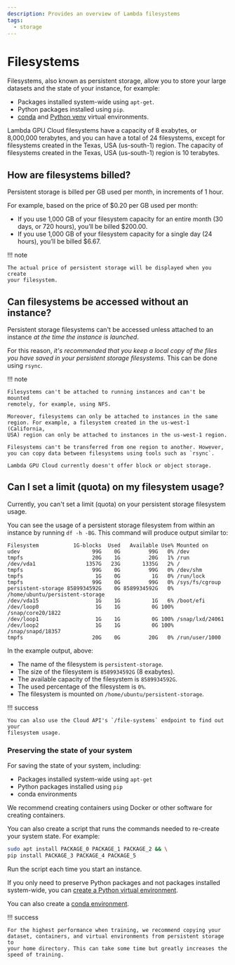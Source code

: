 ```yaml
---
description: Provides an overview of Lambda filesystems
tags:
  - storage
---
```


# Filesystems

Filesystems, also known as persistent storage, allow you to store your large
datasets and the state of your instance, for example:

*  Packages installed system-wide using `apt-get`.
*  Python packages installed using `pip`.
*  [conda](../../education/linux-usage/virtual-environments-containers#creating-a-conda-virtual-environment)
   and
   [Python venv](../../education/linux-usage/virtual-environments-containers#creating-a-python-virtual-environment)
   virtual environments.

Lambda GPU Cloud filesystems have a capacity of 8 exabytes, or 8,000,000
terabytes, and you can have a total of 24 filesystems, except for filesystems
created in the Texas, USA (us-south-1) region. The capacity of filesystems
created in the Texas, USA (us-south-1) region is 10 terabytes.

## How are filesystems billed?

Persistent storage is billed per GB used per month, in increments of 1 hour.

For example, based on the price of $0.20 per GB used per month:

*  If you use 1,000 GB of your filesystem capacity for an entire month (30
   days, or 720 hours), you’ll be billed $200.00.
*  If you use 1,000 GB of your filesystem capacity for a single day (24
hours), you’ll be billed $6.67.

!!! note

    The actual price of persistent storage will be displayed when you create
    your filesystem.

## Can filesystems be accessed without an instance?

Persistent storage filesystems can't be accessed unless attached to an
instance _at the time the instance is launched_.

For this reason, _it's recommended that you keep a local copy of the files
you have saved in your persistent storage filesystems_. This can be done
using `rsync`.


!!! note

    Filesystems can't be attached to running instances and can't be mounted
    remotely, for example, using NFS.

    Moreover, filesystems can only be attached to instances in the same
    region. For example, a filesystem created in the us-west-1 (California,
    USA) region can only be attached to instances in the us-west-1 region.

    Filesystems can't be transferred from one region to another. However,
    you can copy data between filesystems using tools such as `rsync`.

    Lambda GPU Cloud currently doesn't offer block or object storage.

## Can I set a limit (quota) on my filesystem usage?

Currently, you can't set a limit (quota) on your persistent storage filesystem
usage.

You can see the usage of a persistent storage filesystem from within an
instance by running `df -h -BG`. This command will produce output similar to:

```
Filesystem           1G-blocks  Used   Available Use% Mounted on
udev                       99G    0G         99G   0% /dev
tmpfs                      20G    1G         20G   1% /run
/dev/vda1                1357G   23G       1335G   2% /
tmpfs                      99G    0G         99G   0% /dev/shm
tmpfs                       1G    0G          1G   0% /run/lock
tmpfs                      99G    0G         99G   0% /sys/fs/cgroup
persistent-storage 8589934592G    0G 8589934592G   0% /home/ubuntu/persistent-storage
/dev/vda15                  1G    1G          1G   6% /boot/efi
/dev/loop0                  1G    1G          0G 100% /snap/core20/1822
/dev/loop1                  1G    1G          0G 100% /snap/lxd/24061
/dev/loop2                  1G    1G          0G 100% /snap/snapd/18357
tmpfs                      20G    0G         20G   0% /run/user/1000
```

In the example output, above:

* The name of the filesystem is `persistent-storage`.
* The size of the filesystem is `8589934592G` (8 exabytes).
* The available capacity of the filesystem is `8589934592G`.
* The used percentage of the filesystem is `0%`.
* The filesystem is mounted on `/home/ubuntu/persistent-storage`.

!!! success

    You can also use the Cloud API's `/file-systems` endpoint to find out your
    filesystem usage.

### Preserving the state of your system

For saving the state of your system, including:

* Packages installed system-wide using `apt-get`
* Python packages installed using `pip`
* conda environments

We recommend creating containers using Docker or other software for creating
containers.

You can also create a script that runs the commands needed to re-create your
system state. For example:

```bash
sudo apt install PACKAGE_0 PACKAGE_1 PACKAGE_2 && \
pip install PACKAGE_3 PACKAGE_4 PACKAGE_5
```

Run the script each time you start an instance.

If you only need to preserve Python packages and not packages installed
system-wide, you can
[create a Python virtual environment](../../education/linux-usage/virtual-environments-containers#creating-a-python-virtual-environment).

You can also create a
[conda environment](../../education/linux-usage/virtual-environments-containers#creating-a-conda-virtual-environment).

!!! success

    For the highest performance when training, we recommend copying your
    dataset, containers, and virtual environments from persistent storage to
    your home directory. This can take some time but greatly increases the
    speed of training.
